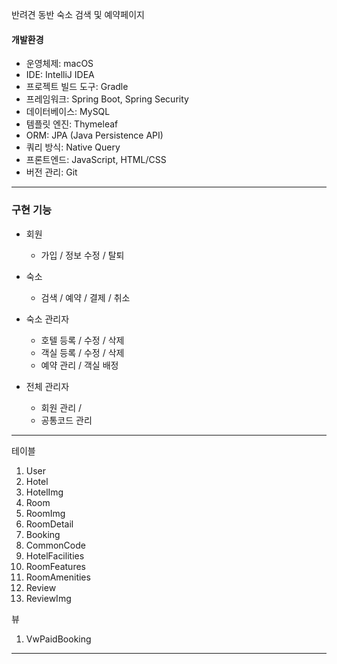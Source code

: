 반려견 동반 숙소 검색 및 예약페이지

#### 개발환경
* 운영체제:  macOS
* IDE: IntelliJ IDEA
* 프로젝트 빌드 도구: Gradle
* 프레임워크: Spring Boot, Spring Security
* 데이터베이스: MySQL
* 템플릿 엔진: Thymeleaf
* ORM: JPA (Java Persistence API)
* 쿼리 방식: Native Query
* 프론트엔드: JavaScript, HTML/CSS
* 버전 관리: Git
***

### 구현 기능
* 회원
  * 가입 / 정보 수정 / 탈퇴 
  
* 숙소 
  * 검색 / 예약 / 결제 / 취소
  
* 숙소 관리자
  * 호텔 등록 / 수정 / 삭제
  * 객실 등록 / 수정 / 삭제
  * 예약 관리 / 객실 배정
  
* 전체 관리자
  * 회원 관리 / 
  * 공통코드 관리

***
테이블
1. User
2. Hotel
3. HotelImg
4. Room 
5. RoomImg
6. RoomDetail
7. Booking
8. CommonCode
9. HotelFacilities
10. RoomFeatures
11. RoomAmenities
12. Review
13. ReviewImg

뷰
1. VwPaidBooking

***
